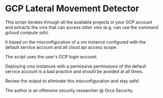 # GCP Lateral Movement Detector 

This script iterates through all the available projects in your GCP account and extracts the vms that can access other vms (e.g. can use the command gcloud compute ssh).

It based on the misconfiguration of a vm instance configured with the default service account and all cloud api access scope.

The script uses the user's GCP login account.

Deploying vms instances with a permissive permissions of the default service account is a bad practice and should be avoided at all times.

Review the output to eliminate this misconfiguration and stay safe!

The author is an offensive security researcher @ Orca Security.
